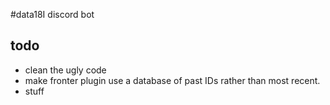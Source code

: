 #data18I discord bot

## todo
- clean the ugly code
- make fronter plugin use a database of past IDs rather than most recent.
- stuff